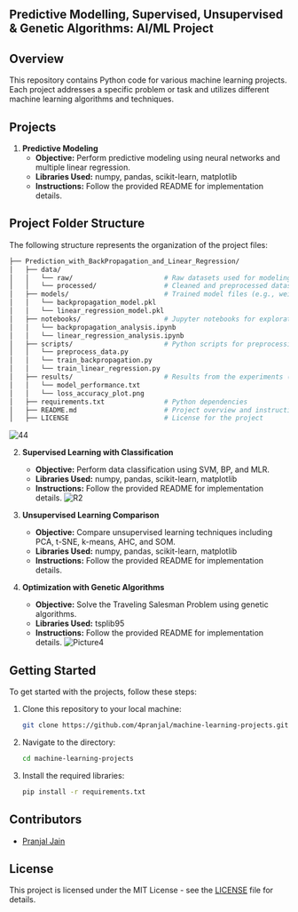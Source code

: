 ## Predictive Modelling, Supervised, Unsupervised & Genetic Algorithms: AI/ML Project

## Overview

This repository contains Python code for various machine learning projects. Each project addresses a specific problem or task and utilizes different machine learning algorithms and techniques.

## Projects

1. **Predictive Modeling**
   - **Objective:** Perform predictive modeling using neural networks and multiple linear regression.
   - **Libraries Used:** numpy, pandas, scikit-learn, matplotlib
   - **Instructions:** Follow the provided README for implementation details.
## Project Folder Structure

The following structure represents the organization of the project files:
```bash
├── Prediction_with_BackPropagation_and_Linear_Regression/
│   ├── data/
│   │   └── raw/                       # Raw datasets used for modeling
│   │   └── processed/                 # Cleaned and preprocessed datasets
│   ├── models/                        # Trained model files (e.g., weights or serialized models)
│   │   └── backpropagation_model.pkl
│   │   └── linear_regression_model.pkl
│   ├── notebooks/                     # Jupyter notebooks for exploratory analysis and training
│   │   └── backpropagation_analysis.ipynb
│   │   └── linear_regression_analysis.ipynb
│   ├── scripts/                       # Python scripts for preprocessing, training, and testing
│   │   └── preprocess_data.py
│   │   └── train_backpropagation.py
│   │   └── train_linear_regression.py
│   ├── results/                       # Results from the experiments (e.g., plots, reports, performance metrics)
│   │   └── model_performance.txt
│   │   └── loss_accuracy_plot.png
│   ├── requirements.txt               # Python dependencies
│   ├── README.md                      # Project overview and instructions
│   ├── LICENSE                        # License for the project
```

![44](https://github.com/user-attachments/assets/16e7196c-08bc-423c-96e9-0c7424710a94)

2. **Supervised Learning with Classification**
   - **Objective:** Perform data classification using SVM, BP, and MLR.
   - **Libraries Used:** numpy, pandas, scikit-learn, matplotlib
   - **Instructions:** Follow the provided README for implementation details.
![R2](https://github.com/user-attachments/assets/b0006652-a641-4fe7-ae78-af34a604be1c)

3. **Unsupervised Learning Comparison**
   - **Objective:** Compare unsupervised learning techniques including PCA, t-SNE, k-means, AHC, and SOM.
   - **Libraries Used:** numpy, pandas, scikit-learn, matplotlib
   - **Instructions:** Follow the provided README for implementation details.

4. **Optimization with Genetic Algorithms**
   - **Objective:** Solve the Traveling Salesman Problem using genetic algorithms.
   - **Libraries Used:** tsplib95
   - **Instructions:** Follow the provided README for implementation details.
![Picture4](https://github.com/user-attachments/assets/c4a837b5-fa9b-4b71-9fbe-cbf22a31eb07)

## Getting Started

To get started with the projects, follow these steps:

1. Clone this repository to your local machine:

   ```bash
   git clone https://github.com/4pranjal/machine-learning-projects.git
   ```

2. Navigate to the directory:

   ```bash
   cd machine-learning-projects
   ```

3. Install the required libraries:

   ```bash
   pip install -r requirements.txt
   ```

## Contributors

- [Pranjal Jain](https://github.com/4Pranjal)

## License

This project is licensed under the MIT License - see the [LICENSE](LICENSE) file for details.
